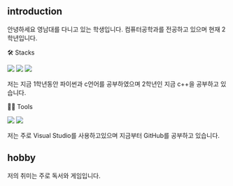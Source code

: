 ## introduction
안녕하세요
영남대를 다니고 있는 학생입니다. 컴퓨터공학과를 전공하고 있으며 현재 2학년입니다.

🛠️ Stacks

<img src="https://img.shields.io/badge/Python-3766AB?style=flat-square&logo=Python&logoColor=white"/> <img 
src="https://img.shields.io/badge/C-A8B9CC?style=flat-square&logo=C&logoColor=white"/> <img src="https://img.shields.io/badge/C++-00599C?style=flat-square&logo=C++&logoColor=white"/>

저는 지금 1학년동안 파이썬과 c언어를 공부하였으며 2학년인 지금 c++을 공부하고 있습니다.

💪🏼 Tools 

 <img src="https://img.shields.io/badge/Visual Studio Code-007ACC?style=flat-square&logo=Visual Studio Code&logoColor=white"/> <img src="https://img.shields.io/badge/GitHub-181717?style=flat-square&logo=GitHub&logoColor=white"/>
 
 저는 주로 Visual Studio를 사용하고있으며 지금부터 GitHub를 공부하고 있습니다.
 
## hobby
저의 취미는 주로 독서와 게임입니다.




<!--
**leegyosun/leegyosun** is a ✨ _special_ ✨ repository because its `README.md` (this file) appears on your GitHub profile.

Here are some ideas to get you started:

- 🔭 I’m currently working on ...
- 🌱 I’m currently learning ...
- 👯 I’m looking to collaborate on ...
- 🤔 I’m looking for help with ...
- 💬 Ask me about ...
- 📫 How to reach me: ...
- 😄 Pronouns: ...
- ⚡ Fun fact: ...
-->
